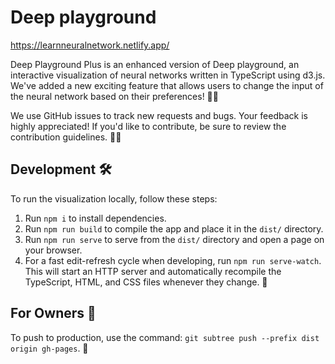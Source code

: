 # Deep playground
https://learnneuralnetwork.netlify.app/

Deep Playground Plus is an enhanced version of Deep playground, an interactive visualization of neural networks written in TypeScript using d3.js. We've added a new exciting feature that allows users to change the input of the neural network based on their preferences! 🎨🧠

We use GitHub issues to track new requests and bugs. Your feedback is highly appreciated! If you'd like to contribute, be sure to review the contribution guidelines. 📝👀

## Development 🛠️

To run the visualization locally, follow these steps:

1. Run `npm i` to install dependencies.
2. Run `npm run build` to compile the app and place it in the `dist/` directory.
3. Run `npm run serve` to serve from the `dist/` directory and open a page on your browser.
4. For a fast edit-refresh cycle when developing, run `npm run serve-watch`. This will start an HTTP server and automatically recompile the TypeScript, HTML, and CSS files whenever they change. 🔄

## For Owners 💼

To push to production, use the command: `git subtree push --prefix dist origin gh-pages`. 🚀
